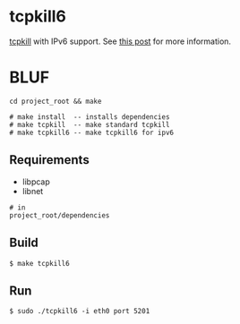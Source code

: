 # tcpkill6
[tcpkill](https://linux.die.net/man/8/tcpkill) with IPv6 support. See [this post](https://hechao.li/2019/10/14/Tcpkill-for-IPv6/) for more information.

# BLUF
```
cd project_root && make

# make install  -- installs dependencies
# make tcpkill  -- make standard tcpkill
# make tcpkill6 -- make tcpkill6 for ipv6
```

## Requirements
* libpcap
* libnet
```
# in
project_root/dependencies
```

## Build
```
$ make tcpkill6
```

## Run
```
$ sudo ./tcpkill6 -i eth0 port 5201
```
